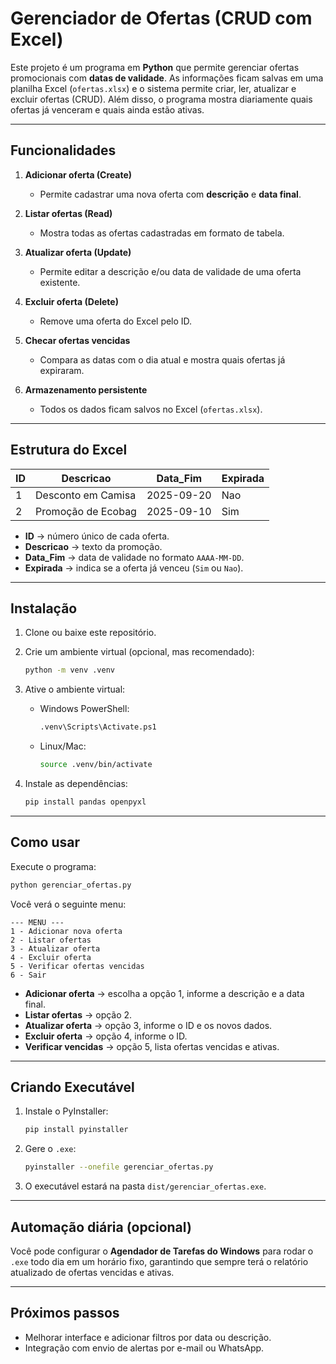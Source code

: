 # Gerenciador de Ofertas (CRUD com Excel)

Este projeto é um programa em **Python** que permite gerenciar ofertas promocionais com **datas de validade**. As informações ficam salvas em uma planilha Excel (`ofertas.xlsx`) e o sistema permite criar, ler, atualizar e excluir ofertas (CRUD). Além disso, o programa mostra diariamente quais ofertas já venceram e quais ainda estão ativas.

---

## Funcionalidades

1. **Adicionar oferta (Create)**

   * Permite cadastrar uma nova oferta com **descrição** e **data final**.

2. **Listar ofertas (Read)**

   * Mostra todas as ofertas cadastradas em formato de tabela.

3. **Atualizar oferta (Update)**

   * Permite editar a descrição e/ou data de validade de uma oferta existente.

4. **Excluir oferta (Delete)**

   * Remove uma oferta do Excel pelo ID.

5. **Checar ofertas vencidas**

   * Compara as datas com o dia atual e mostra quais ofertas já expiraram.

6. **Armazenamento persistente**

   * Todos os dados ficam salvos no Excel (`ofertas.xlsx`).

---

## Estrutura do Excel

| ID | Descricao          | Data\_Fim  | Expirada |
| -- | ------------------ | ---------- | -------- |
| 1  | Desconto em Camisa | 2025-09-20 | Nao      |
| 2  | Promoção de Ecobag | 2025-09-10 | Sim      |

* **ID** → número único de cada oferta.
* **Descricao** → texto da promoção.
* **Data\_Fim** → data de validade no formato `AAAA-MM-DD`.
* **Expirada** → indica se a oferta já venceu (`Sim` ou `Nao`).

---

## Instalação

1. Clone ou baixe este repositório.
2. Crie um ambiente virtual (opcional, mas recomendado):

   ```bash
   python -m venv .venv
   ```
3. Ative o ambiente virtual:

   * Windows PowerShell:

     ```bash
     .venv\Scripts\Activate.ps1
     ```
   * Linux/Mac:

     ```bash
     source .venv/bin/activate
     ```
4. Instale as dependências:

   ```bash
   pip install pandas openpyxl
   ```

---

## Como usar

Execute o programa:

```bash
python gerenciar_ofertas.py
```

Você verá o seguinte menu:

```
--- MENU ---
1 - Adicionar nova oferta
2 - Listar ofertas
3 - Atualizar oferta
4 - Excluir oferta
5 - Verificar ofertas vencidas
6 - Sair
```

* **Adicionar oferta** → escolha a opção 1, informe a descrição e a data final.
* **Listar ofertas** → opção 2.
* **Atualizar oferta** → opção 3, informe o ID e os novos dados.
* **Excluir oferta** → opção 4, informe o ID.
* **Verificar vencidas** → opção 5, lista ofertas vencidas e ativas.

---

## Criando Executável

1. Instale o PyInstaller:

   ```bash
   pip install pyinstaller
   ```
2. Gere o `.exe`:

   ```bash
   pyinstaller --onefile gerenciar_ofertas.py
   ```
3. O executável estará na pasta `dist/gerenciar_ofertas.exe`.

---

## Automação diária (opcional)

Você pode configurar o **Agendador de Tarefas do Windows** para rodar o `.exe` todo dia em um horário fixo, garantindo que sempre terá o relatório atualizado de ofertas vencidas e ativas.

---

## Próximos passos

* Melhorar interface e adicionar filtros por data ou descrição.
* Integração com envio de alertas por e-mail ou WhatsApp.
